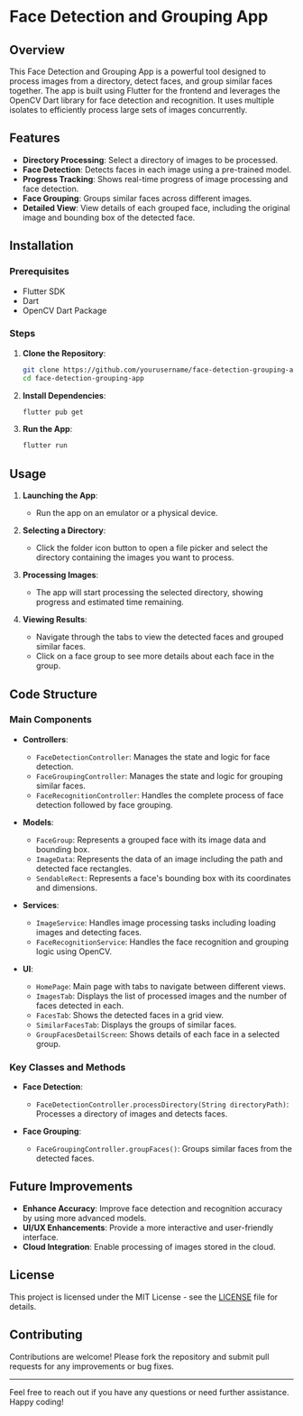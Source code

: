 # Face Detection and Grouping App

## Overview

This Face Detection and Grouping App is a powerful tool designed to process images from a directory, detect faces, and group similar faces together. The app is built using Flutter for the frontend and leverages the OpenCV Dart library for face detection and recognition. It uses multiple isolates to efficiently process large sets of images concurrently.

## Features

- **Directory Processing**: Select a directory of images to be processed.
- **Face Detection**: Detects faces in each image using a pre-trained model.
- **Progress Tracking**: Shows real-time progress of image processing and face detection.
- **Face Grouping**: Groups similar faces across different images.
- **Detailed View**: View details of each grouped face, including the original image and bounding box of the detected face.

## Installation

### Prerequisites

- Flutter SDK
- Dart
- OpenCV Dart Package

### Steps

1. **Clone the Repository**:
   ```bash
   git clone https://github.com/yourusername/face-detection-grouping-app.git
   cd face-detection-grouping-app
   ```

2. **Install Dependencies**:
   ```bash
   flutter pub get
   ```

3. **Run the App**:
   ```bash
   flutter run
   ```

## Usage

1. **Launching the App**:
   - Run the app on an emulator or a physical device.
   
2. **Selecting a Directory**:
   - Click the folder icon button to open a file picker and select the directory containing the images you want to process.
   
3. **Processing Images**:
   - The app will start processing the selected directory, showing progress and estimated time remaining.
   
4. **Viewing Results**:
   - Navigate through the tabs to view the detected faces and grouped similar faces.
   - Click on a face group to see more details about each face in the group.

## Code Structure

### Main Components

- **Controllers**:
  - `FaceDetectionController`: Manages the state and logic for face detection.
  - `FaceGroupingController`: Manages the state and logic for grouping similar faces.
  - `FaceRecognitionController`: Handles the complete process of face detection followed by face grouping.

- **Models**:
  - `FaceGroup`: Represents a grouped face with its image data and bounding box.
  - `ImageData`: Represents the data of an image including the path and detected face rectangles.
  - `SendableRect`: Represents a face's bounding box with its coordinates and dimensions.

- **Services**:
  - `ImageService`: Handles image processing tasks including loading images and detecting faces.
  - `FaceRecognitionService`: Handles the face recognition and grouping logic using OpenCV.

- **UI**:
  - `HomePage`: Main page with tabs to navigate between different views.
  - `ImagesTab`: Displays the list of processed images and the number of faces detected in each.
  - `FacesTab`: Shows the detected faces in a grid view.
  - `SimilarFacesTab`: Displays the groups of similar faces.
  - `GroupFacesDetailScreen`: Shows details of each face in a selected group.

### Key Classes and Methods

- **Face Detection**:
  - `FaceDetectionController.processDirectory(String directoryPath)`: Processes a directory of images and detects faces.

- **Face Grouping**:
  - `FaceGroupingController.groupFaces()`: Groups similar faces from the detected faces.
  

## Future Improvements

- **Enhance Accuracy**: Improve face detection and recognition accuracy by using more advanced models.
- **UI/UX Enhancements**: Provide a more interactive and user-friendly interface.
- **Cloud Integration**: Enable processing of images stored in the cloud.

## License

This project is licensed under the MIT License - see the [LICENSE](LICENSE) file for details.

## Contributing

Contributions are welcome! Please fork the repository and submit pull requests for any improvements or bug fixes.

---

Feel free to reach out if you have any questions or need further assistance. Happy coding!